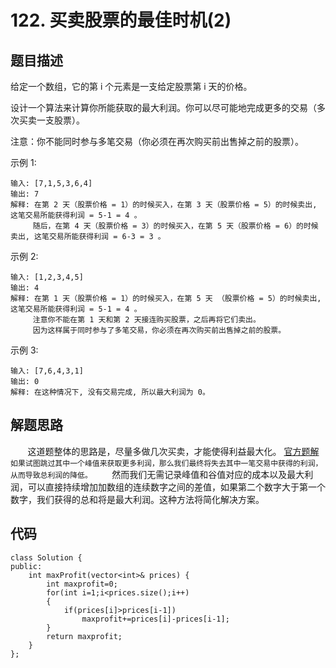 # 122. 买卖股票的最佳时机(2)

## 题目描述
给定一个数组，它的第 i 个元素是一支给定股票第 i 天的价格。
		
设计一个算法来计算你所能获取的最大利润。你可以尽可能地完成更多的交易（多次买卖一支股票）。
		
注意：你不能同时参与多笔交易（你必须在再次购买前出售掉之前的股票）。
		
示例 1:
```
输入: [7,1,5,3,6,4]
输出: 7
解释: 在第 2 天（股票价格 = 1）的时候买入，在第 3 天（股票价格 = 5）的时候卖出, 这笔交易所能获得利润 = 5-1 = 4 。
     随后，在第 4 天（股票价格 = 3）的时候买入，在第 5 天（股票价格 = 6）的时候卖出, 这笔交易所能获得利润 = 6-3 = 3 。
```
示例 2:
```
输入: [1,2,3,4,5]
输出: 4
解释: 在第 1 天（股票价格 = 1）的时候买入，在第 5 天 （股票价格 = 5）的时候卖出, 这笔交易所能获得利润 = 5-1 = 4 。
     注意你不能在第 1 天和第 2 天接连购买股票，之后再将它们卖出。
     因为这样属于同时参与了多笔交易，你必须在再次购买前出售掉之前的股票。
```
示例 3:
```
输入: [7,6,4,3,1]
输出: 0
解释: 在这种情况下, 没有交易完成, 所以最大利润为 0。
```
## 解题思路
&#160; &#160; &#160; &#160;这道题整体的思路是，尽量多做几次买卖，才能使得利益最大化。
[官方题解](https://leetcode-cn.com/problems/best-time-to-buy-and-sell-stock-ii/solution/)
```如果试图跳过其中一个峰值来获取更多利润，那么我们最终将失去其中一笔交易中获得的利润，从而导致总利润的降低。```
&#160; &#160; &#160; &#160;然而我们无需记录峰值和谷值对应的成本以及最大利润，可以直接持续增加加数组的连续数字之间的差值，如果第二个数字大于第一个数字，我们获得的总和将是最大利润。这种方法将简化解决方案。


## 代码
```
class Solution {
public:
    int maxProfit(vector<int>& prices) {
        int maxprofit=0;
        for(int i=1;i<prices.size();i++)
        {
            if(prices[i]>prices[i-1])
                maxprofit+=prices[i]-prices[i-1];
        }
        return maxprofit;
    }
};
```